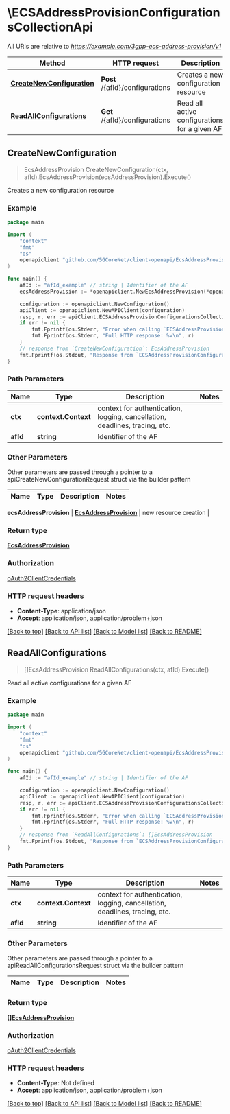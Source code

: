 # \ECSAddressProvisionConfigurationsCollectionApi

All URIs are relative to *https://example.com/3gpp-ecs-address-provision/v1*

Method | HTTP request | Description
------------- | ------------- | -------------
[**CreateNewConfiguration**](ECSAddressProvisionConfigurationsCollectionApi.md#CreateNewConfiguration) | **Post** /{afId}/configurations | Creates a new configuration resource
[**ReadAllConfigurations**](ECSAddressProvisionConfigurationsCollectionApi.md#ReadAllConfigurations) | **Get** /{afId}/configurations | Read all active configurations for a given AF



## CreateNewConfiguration

> EcsAddressProvision CreateNewConfiguration(ctx, afId).EcsAddressProvision(ecsAddressProvision).Execute()

Creates a new configuration resource

### Example

```go
package main

import (
    "context"
    "fmt"
    "os"
    openapiclient "github.com/5GCoreNet/client-openapi/EcsAddressProvision"
)

func main() {
    afId := "afId_example" // string | Identifier of the AF
    ecsAddressProvision := *openapiclient.NewEcsAddressProvision(*openapiclient.NewEcsServerAddr(), "SuppFeat_example") // EcsAddressProvision | new resource creation

    configuration := openapiclient.NewConfiguration()
    apiClient := openapiclient.NewAPIClient(configuration)
    resp, r, err := apiClient.ECSAddressProvisionConfigurationsCollectionApi.CreateNewConfiguration(context.Background(), afId).EcsAddressProvision(ecsAddressProvision).Execute()
    if err != nil {
        fmt.Fprintf(os.Stderr, "Error when calling `ECSAddressProvisionConfigurationsCollectionApi.CreateNewConfiguration``: %v\n", err)
        fmt.Fprintf(os.Stderr, "Full HTTP response: %v\n", r)
    }
    // response from `CreateNewConfiguration`: EcsAddressProvision
    fmt.Fprintf(os.Stdout, "Response from `ECSAddressProvisionConfigurationsCollectionApi.CreateNewConfiguration`: %v\n", resp)
}
```

### Path Parameters


Name | Type | Description  | Notes
------------- | ------------- | ------------- | -------------
**ctx** | **context.Context** | context for authentication, logging, cancellation, deadlines, tracing, etc.
**afId** | **string** | Identifier of the AF | 

### Other Parameters

Other parameters are passed through a pointer to a apiCreateNewConfigurationRequest struct via the builder pattern


Name | Type | Description  | Notes
------------- | ------------- | ------------- | -------------

 **ecsAddressProvision** | [**EcsAddressProvision**](EcsAddressProvision.md) | new resource creation | 

### Return type

[**EcsAddressProvision**](EcsAddressProvision.md)

### Authorization

[oAuth2ClientCredentials](../README.md#oAuth2ClientCredentials)

### HTTP request headers

- **Content-Type**: application/json
- **Accept**: application/json, application/problem+json

[[Back to top]](#) [[Back to API list]](../README.md#documentation-for-api-endpoints)
[[Back to Model list]](../README.md#documentation-for-models)
[[Back to README]](../README.md)


## ReadAllConfigurations

> []EcsAddressProvision ReadAllConfigurations(ctx, afId).Execute()

Read all active configurations for a given AF

### Example

```go
package main

import (
    "context"
    "fmt"
    "os"
    openapiclient "github.com/5GCoreNet/client-openapi/EcsAddressProvision"
)

func main() {
    afId := "afId_example" // string | Identifier of the AF

    configuration := openapiclient.NewConfiguration()
    apiClient := openapiclient.NewAPIClient(configuration)
    resp, r, err := apiClient.ECSAddressProvisionConfigurationsCollectionApi.ReadAllConfigurations(context.Background(), afId).Execute()
    if err != nil {
        fmt.Fprintf(os.Stderr, "Error when calling `ECSAddressProvisionConfigurationsCollectionApi.ReadAllConfigurations``: %v\n", err)
        fmt.Fprintf(os.Stderr, "Full HTTP response: %v\n", r)
    }
    // response from `ReadAllConfigurations`: []EcsAddressProvision
    fmt.Fprintf(os.Stdout, "Response from `ECSAddressProvisionConfigurationsCollectionApi.ReadAllConfigurations`: %v\n", resp)
}
```

### Path Parameters


Name | Type | Description  | Notes
------------- | ------------- | ------------- | -------------
**ctx** | **context.Context** | context for authentication, logging, cancellation, deadlines, tracing, etc.
**afId** | **string** | Identifier of the AF | 

### Other Parameters

Other parameters are passed through a pointer to a apiReadAllConfigurationsRequest struct via the builder pattern


Name | Type | Description  | Notes
------------- | ------------- | ------------- | -------------


### Return type

[**[]EcsAddressProvision**](EcsAddressProvision.md)

### Authorization

[oAuth2ClientCredentials](../README.md#oAuth2ClientCredentials)

### HTTP request headers

- **Content-Type**: Not defined
- **Accept**: application/json, application/problem+json

[[Back to top]](#) [[Back to API list]](../README.md#documentation-for-api-endpoints)
[[Back to Model list]](../README.md#documentation-for-models)
[[Back to README]](../README.md)

